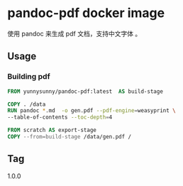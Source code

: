 # pandoc-pdf docker image
使用 pandoc 来生成 pdf 文档，支持中文字体 。

## Usage
### Building pdf
```dockerfile
FROM yunnysunny/pandoc-pdf:latest  AS build-stage

COPY . /data
RUN pandoc *.md  -o gen.pdf --pdf-engine=weasyprint \
--table-of-contents --toc-depth=4

FROM scratch AS export-stage
COPY --from=build-stage /data/gen.pdf /
```

## Tag
1.0.0
